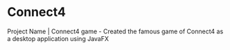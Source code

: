# Connect4
Project Name | Connect4 game  - Created the famous game of Connect4 as a desktop application using JavaFX
